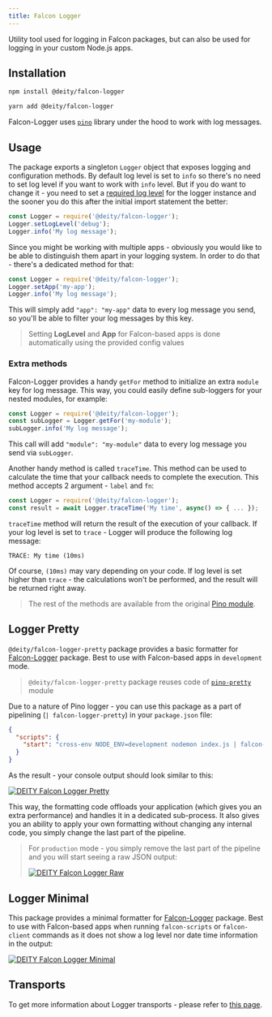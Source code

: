 ```yaml
---
title: Falcon Logger
---
```


Utility tool used for logging in Falcon packages, but can also be used for logging in your custom Node.js apps.

## Installation

<!--DOCUSAURUS_CODE_TABS-->
<!--npm-->

```bash
npm install @deity/falcon-logger
```

<!--Yarn-->

```bash
yarn add @deity/falcon-logger
```
<!--END_DOCUSAURUS_CODE_TABS-->

Falcon-Logger uses [`pino`](http://getpino.io/) library under the hood to work with log messages.

## Usage

The package exports a singleton `Logger` object that exposes logging and configuration methods. By default log level is set to `info` so
there's no need to set log level if you want to work with `info` level.
But if you do want to change it - you need to set a [required log level](http://getpino.io/#/docs/api?id=level-string)
for the logger instance and the sooner you do this after the initial import statement the better:

```javascript
const Logger = require('@deity/falcon-logger');
Logger.setLogLevel('debug');
Logger.info('My log message');
```

Since you might be working with multiple apps - obviously you would like to be able to distinguish them apart in your
logging system. In order to do that - there's a dedicated method for that:

```javascript
const Logger = require('@deity/falcon-logger');
Logger.setApp('my-app');
Logger.info('My log message');
```

This will simply add `"app": "my-app"` data to every log message you send, so you'll be able to filter your log messages
by this key.

> Setting **LogLevel** and **App** for Falcon-based apps is done automatically using the provided config values

### Extra methods

Falcon-Logger provides a handy `getFor` method to initialize an extra `module` key for log message. This way, you could easily
define sub-loggers for your nested modules, for example:

```javascript
const Logger = require('@deity/falcon-logger');
const subLogger = Logger.getFor('my-module');
subLogger.info('My log message');
```

This call will add `"module": "my-module"` data to every log message you send via `subLogger`.

Another handy method is called `traceTime`. This method can be used to calculate the time that your callback needs to complete the execution.
This method accepts 2 argument - `label` and `fn`:

```javascript
const Logger = require('@deity/falcon-logger');
const result = await Logger.traceTime('My time', async() => { ... });
```

`traceTime` method will return the result of the execution of your callback. If your log level is set to `trace` -
Logger will produce the following log message:

```text
TRACE: My time (10ms)
```

Of course, `(10ms)` may vary depending on your code. If log level is set higher than `trace` - the calculations won't be performed, and the result will be returned right away.

> The rest of the methods are available from the original [Pino module](http://getpino.io/#/docs/api).

## Logger Pretty

`@deity/falcon-logger-pretty` package provides a basic formatter for [Falcon-Logger](https://www.npmjs.com/package/@deity/falcon-logger) package.
Best to use with Falcon-based apps in `development` mode.

> `@deity/falcon-logger-pretty` package reuses code of [`pino-pretty`](https://github.com/pinojs/pino-pretty/) module

Due to a nature of Pino logger - you can use this package as a part of pipelining (`| falcon-logger-pretty`) in your `package.json` file:

```json
{
  "scripts": {
    "start": "cross-env NODE_ENV=development nodemon index.js | falcon-logger-pretty",
  }
}
```

As the result - your console output should look similar to this:

[![DEITY Falcon Logger Pretty](assets/logger-pretty.png)](assets/logger-pretty.png)

This way, the formatting code offloads your application (which gives you an extra performance) and handles it in a dedicated sub-process.
It also gives you an ability to apply your own formatting without changing any internal code, you simply change the last part of the pipeline.

> For `production` mode - you simply remove the last part of the pipeline and you will start seeing a raw JSON output:
>
> [![DEITY Falcon Logger Raw](assets/logger-production.png)](assets/logger-production.png)

## Logger Minimal

This package provides a minimal formatter for [Falcon-Logger](https://www.npmjs.com/package/@deity/falcon-logger) package.
Best to use with Falcon-based apps when running `falcon-scripts` or `falcon-client` commands as it does not show a log level
nor date time information in the output:

[![DEITY Falcon Logger Minimal](assets/logger-minimal.png)](assets/logger-minimal.png)

## Transports

To get more information about Logger transports - please refer to [this page](http://getpino.io/#/docs/transports?id=known-transports).
